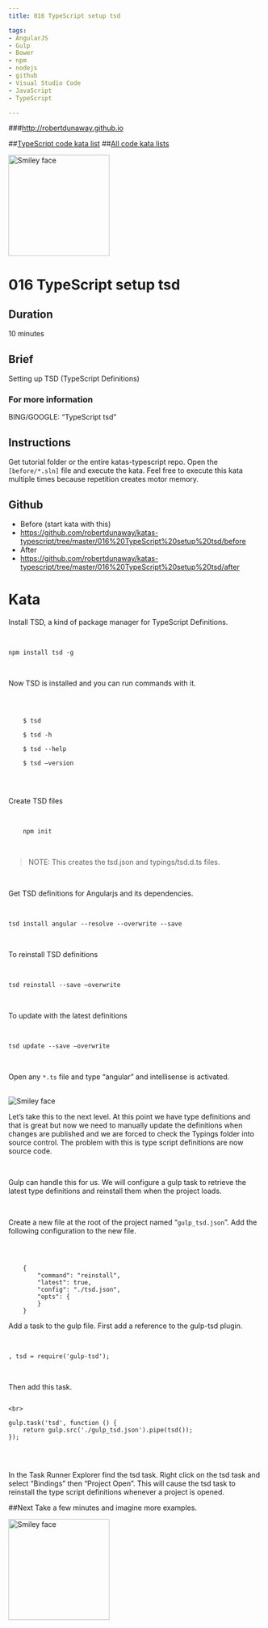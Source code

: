 ```yaml
---
title: 016 TypeScript setup tsd

tags: 
- AngularJS
- Gulp
- Bower
- npm
- nodejs
- github
- Visual Studio Code
- JavaScript
- TypeScript

---
```


###http://robertdunaway.github.io

##[TypeScript code kata list](http://mycodekatas.github.io/typescript.html)
##[All code kata lists](http://mycodekatas.github.io/)

 <img src="https://raw.githubusercontent.com/robertdunaway/katas-typescript/master/katas-TS-logo.png" alt="Smiley face" height="200" width="200"> 

# 016 TypeScript setup tsd

## Duration
10 minutes

## Brief
Setting up TSD (TypeScript Definitions)

### For more information 
BING/GOOGLE: “TypeScript tsd”

## Instructions
Get tutorial folder or the entire katas-typescript repo.
Open the `[before/*.sln]` file and execute the kata.
Feel free to execute this kata multiple times because repetition creates motor memory.

## Github
 - Before (start kata with this)
  - https://github.com/robertdunaway/katas-typescript/tree/master/016%20TypeScript%20setup%20tsd/before
 - After
  - https://github.com/robertdunaway/katas-typescript/tree/master/016%20TypeScript%20setup%20tsd/after


# Kata

Install TSD, a kind of package manager for TypeScript Definitions.

<br>

```
npm install tsd -g

```

<br>

Now TSD is installed and you can run commands with it.

<br>


```

	$ tsd
	
	$ tsd -h
	
	$ tsd --help
	
	$ tsd –version


```
<br>

Create TSD files

<br>

```
	npm init
```
<br>

> NOTE: This creates the tsd.json and typings/tsd.d.ts files.

<br>

Get TSD definitions for Angularjs and its dependencies.

<br>

```
tsd install angular --resolve --overwrite --save
```

<br>

To reinstall TSD definitions

<br>

```
tsd reinstall --save –overwrite
```

<br>

To update with the latest definitions

<br>

```
tsd update --save –overwrite
```

<br>

Open any `*.ts` file and type “angular” and intellisense is activated.


<br>

 <img src="https://raw.githubusercontent.com/robertdunaway/katas-typescript/master/016%20TypeScript%20-%20setup%20tsd/1.png" alt="Smiley face"> 

<br>

Let’s take this to the next level.  At this point we have type definitions and that is great but now we need to manually update the definitions when changes are published and we are forced to check the Typings folder into source control.  The problem with this is type script definitions are now source code.

<br>

Gulp can handle this for us.  We will configure a gulp task to retrieve the latest type definitions and reinstall them when the project loads.

<br>

Create a new file at the root of the project named “`gulp_tsd.json`”.  Add the following configuration to the new file.

<br>

```

    {
        "command": "reinstall", 
        "latest": true,         
        "config": "./tsd.json", 
        "opts": {
        }
    }

```

Add a task to the gulp file.  First add a reference to the gulp-tsd plugin.

<br>

    , tsd = require('gulp-tsd');

<br>

Then add this task.

```

<br>

gulp.task('tsd', function () {
    return gulp.src('./gulp_tsd.json').pipe(tsd());
});


```

<br>

In the Task Runner Explorer find the tsd task. Right click on the tsd task and select “Bindings” then “Project Open”.  This will cause the tsd task to reinstall the type script definitions whenever a project is opened.




##Next
Take a few minutes and imagine more examples. 

 <img src="https://raw.githubusercontent.com/robertdunaway/katas-typescript/master/katas-TS-logo.png" alt="Smiley face" height="200" width="200"> 